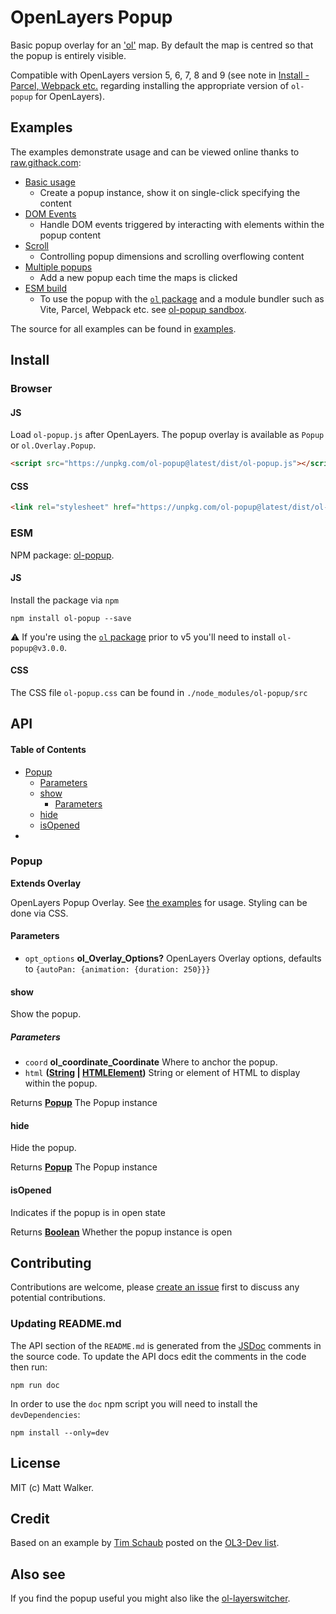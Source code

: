 # OpenLayers Popup

Basic popup overlay for an ['ol'](https://github.com/openlayers/openlayers) map. By
default the map is centred so that the popup is entirely visible.

Compatible with OpenLayers version 5, 6, 7, 8 and 9 (see note in [Install - Parcel,
Webpack etc.](#parcel-webpack-etc) regarding installing the appropriate version
of `ol-popup` for OpenLayers).

## Examples

The examples demonstrate usage and can be viewed online thanks to [raw.githack.com](http://raw.githack.com/):

*   [Basic usage](http://raw.githack.com/walkermatt/ol-popup/master/examples/popup.html)
    *   Create a popup instance, show it on single-click specifying the content
*   [DOM Events](http://raw.githack.com/walkermatt/ol-popup/master/examples/dom-events.html)
    *   Handle DOM events triggered by interacting with elements within the popup content
*   [Scroll](http://raw.githack.com/walkermatt/ol-popup/master/examples/scroll.html)
    *   Controlling popup dimensions and scrolling overflowing content
*   [Multiple popups](http://raw.githack.com/walkermatt/ol-popup/master/examples/multiple.html)
    *   Add a new popup each time the maps is clicked
*   [ESM build](https://codesandbox.io/p/sandbox/ol-popup-cyzdh2)
    *   To use the popup with the [`ol` package](https://www.npmjs.com/package/ol) and a module bundler such as Vite, Parcel, Webpack etc. see [ol-popup sandbox](https://codesandbox.io/p/sandbox/ol-popup-cyzdh2).

The source for all examples can be found in [examples](examples).

## Install

### Browser

#### JS

Load `ol-popup.js` after OpenLayers. The popup overlay is available as `Popup` or `ol.Overlay.Popup`.

```HTML
<script src="https://unpkg.com/ol-popup@latest/dist/ol-popup.js"></script>
```

#### CSS

```HTML
<link rel="stylesheet" href="https://unpkg.com/ol-popup@latest/dist/ol-popup.css" />
```

### ESM

NPM package: [ol-popup](https://www.npmjs.com/package/ol-popup).

#### JS

Install the package via `npm`

    npm install ol-popup --save

:warning: If you're using the [`ol` package](https://www.npmjs.com/package/ol) prior to v5 you'll need to install `ol-popup@v3.0.0`.

#### CSS

The CSS file `ol-popup.css` can be found in `./node_modules/ol-popup/src`

## API

<!-- Generated by documentation.js. Update this documentation by updating the source code. -->

#### Table of Contents

*   [Popup](#popup)
    *   [Parameters](#parameters)
    *   [show](#show)
        *   [Parameters](#parameters-1)
    *   [hide](#hide)
    *   [isOpened](#isopened)
*   [](#)

### Popup

**Extends Overlay**

OpenLayers Popup Overlay.
See [the examples](./examples) for usage. Styling can be done via CSS.

#### Parameters

*   `opt_options` **ol\_Overlay\_Options?** OpenLayers Overlay options,
    defaults to `{autoPan: {animation: {duration: 250}}}`

#### show

Show the popup.

##### Parameters

*   `coord` **ol\_coordinate\_Coordinate** Where to anchor the popup.
*   `html` **([String](https://developer.mozilla.org/docs/Web/JavaScript/Reference/Global_Objects/String) | [HTMLElement](https://developer.mozilla.org/docs/Web/HTML/Element))** String or element of HTML to display within the popup.

Returns **[Popup](#popup)** The Popup instance

#### hide

Hide the popup.

Returns **[Popup](#popup)** The Popup instance

#### isOpened

Indicates if the popup is in open state

Returns **[Boolean](https://developer.mozilla.org/docs/Web/JavaScript/Reference/Global_Objects/Boolean)** Whether the popup instance is open

###

## Contributing

Contributions are welcome, please [create an issue](https://github.com/walkermatt/ol-popup/issues) first to discuss any potential contributions.

### Updating README.md

The API section of the `README.md` is generated from the [JSDoc](http://usejsdoc.org/) comments in the source code. To update the API docs edit the comments in the code then run:

    npm run doc

In order to use the `doc` npm script you will need to install the `devDependencies`:

    npm install --only=dev

## License

MIT (c) Matt Walker.

## Credit

Based on an example by [Tim Schaub](https://github.com/tschaub) posted on the
[OL3-Dev list](https://groups.google.com/forum/#!forum/ol3-dev).

## Also see

If you find the popup useful you might also like the
[ol-layerswitcher](https://github.com/walkermatt/ol-layerswitcher).
